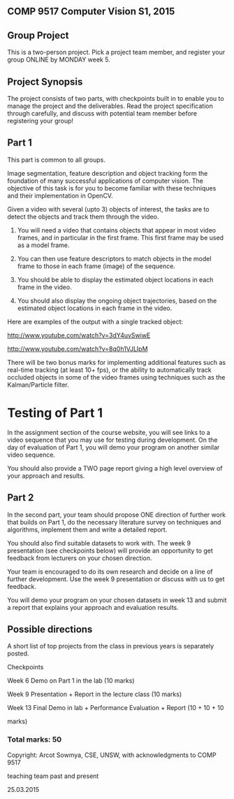 COMP 9517 Computer Vision S1, 2015
----------------------------------

Group Project
-------------

This is a two-person project. Pick a project team member, and register your group ONLINE by MONDAY week 5.

Project Synopsis
----------------

The project consists of two parts, with checkpoints built in to enable you to manage the project and the deliverables. Read the project specification through carefully, and discuss with potential team member before registering your group!

Part 1
------

This part is common to all groups.

Image segmentation, feature description and object tracking form the foundation of many successful applications of computer vision. The objective of this task is for you to become familiar with these techniques and their implementation in OpenCV.

Given a video with several (upto 3) objects of interest, the tasks are to detect the objects and track them through the video.

1) You will need a video that contains objects that appear in most video frames, and in particular in the first frame. This first frame may be used as a model frame.

2) You can then use feature descriptors to match objects in the model frame to those in each frame (image) of the sequence.

3) You should be able to display the estimated object locations in each frame in the video.

4) You should also display the ongoing object trajectories, based on the estimated object locations in each frame in the video.

Here are examples of the output with a single tracked object:

http://www.youtube.com/watch?v=3dY4uvSwiwE 

http://www.youtube.com/watch?v=8q0h1VJLIpM

There will be two bonus marks for implementing additional features such as real-time tracking (at least 10+ fps), or the ability to automatically track occluded objects in some of the video frames using techniques such as the Kalman/Particle filter.

# Testing of Part 1

In the assignment section of the course website, you will see links to a video sequence that you may use for testing during development. On the day of evaluation of Part 1, you will demo your program on another similar video sequence.

You should also provide a TWO page report giving a high level overview of your approach and results.

Part 2
------

In the second part, your team should propose ONE direction of further work that builds on Part 1, do the necessary literature survey on techniques and algorithms, implement them and write a detailed report.

You should also find suitable datasets to work with. The week 9 presentation (see checkpoints below) will provide an opportunity to get feedback from lecturers on your chosen direction.

Your team is encouraged to do its own research and decide on a line of further development. Use the week 9 presentation or discuss with us to get feedback.

You will demo your program on your chosen datasets in week 13 and submit a report that explains your approach and evaluation results.

Possible directions
-------------------

A short list of top projects from the class in previous years is separately posted.

Checkpoints

Week 6 Demo on Part 1 in the lab (10 marks)

Week 9 Presentation + Report in the lecture class (10 marks)

Week 13 Final Demo in lab + Performance Evaluation + Report (10 + 10 + 10

marks)

### Total marks: 50

Copyright: Arcot Sowmya, CSE, UNSW, with acknowledgments to COMP 9517 

teaching team past and present

25.03.2015
